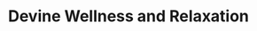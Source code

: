 ---
title: "Devine Wellness and Relaxation"
url: /ellensburg/devine-wellness-and-relaxation/
shop: Massage
---